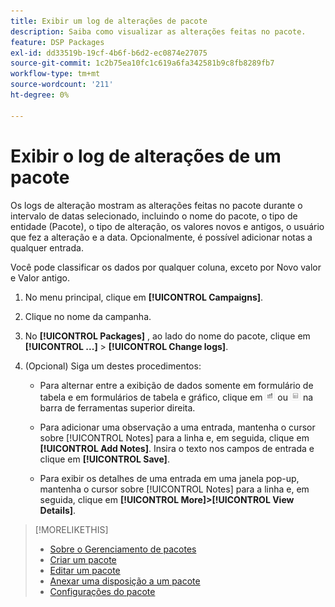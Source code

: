 ```yaml
---
title: Exibir um log de alterações de pacote
description: Saiba como visualizar as alterações feitas no pacote.
feature: DSP Packages
exl-id: dd33519b-19cf-4b6f-b6d2-ec0874e27075
source-git-commit: 1c2b75ea10fc1c619a6fa342581b9c8fb8289fb7
workflow-type: tm+mt
source-wordcount: '211'
ht-degree: 0%

---
```


# Exibir o log de alterações de um pacote

Os logs de alteração mostram as alterações feitas no pacote durante o intervalo de datas selecionado, incluindo o nome do pacote, o tipo de entidade (Pacote), o tipo de alteração, os valores novos e antigos, o usuário que fez a alteração e a data. Opcionalmente, é possível adicionar notas a qualquer entrada.

Você pode classificar os dados por qualquer coluna, exceto por Novo valor e Valor antigo.

1. No menu principal, clique em **[!UICONTROL Campaigns]**.

1. Clique no nome da campanha.

1. No **[!UICONTROL Packages]** , ao lado do nome do pacote, clique em  **[!UICONTROL ...]** > **[!UICONTROL Change logs]**.

1. (Opcional) Siga um destes procedimentos:

   * Para alternar entre a exibição de dados somente em formulário de tabela e em formulários de tabela e gráfico, clique em ![Exibição de tabela e gráfico](/help/dsp/assets/table-plus-chart-view.png "Exibição de tabela e gráfico") ou ![Exibição em tabela](/help/dsp/assets/table-view.png "Exibição em tabela") na barra de ferramentas superior direita.

   * Para adicionar uma observação a uma entrada, mantenha o cursor sobre [!UICONTROL Notes] para a linha e, em seguida, clique em **[!UICONTROL Add Notes]**. Insira o texto nos campos de entrada e clique em **[!UICONTROL Save]**.

   * Para exibir os detalhes de uma entrada em uma janela pop-up, mantenha o cursor sobre [!UICONTROL Notes] para a linha e, em seguida, clique em **[!UICONTROL More]>[!UICONTROL View Details]**.

>[!MORELIKETHIS]
>
>* [Sobre o Gerenciamento de pacotes](package-about.md)
>* [Criar um pacote](package-create.md)
>* [Editar um pacote](package-edit.md)
>* [Anexar uma disposição a um pacote](package-attach-placement.md)
>* [Configurações do pacote](package-settings.md)


